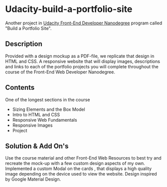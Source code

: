 # Udacity-build-a-portfolio-site
Another project in [Udacity Front-End Developer Nanodegree](https://www.udacity.com/course/front-end-web-developer-nanodegree--nd001) program called "Build a Portfolio Site".

## Description
Provided with a design mockup as a PDF-file, we replicate that design in HTML and CSS. A responsive website that will display images, descriptions and links to each of the portfolio projects you will complete throughout the course of the Front-End Web Developer Nanodegree.

## Contents
One of the longest sections in the course 

* Sizing Elements and the Box Model
* Intro to HTML and CSS
* Responsive Web Fundamentals
* Responsive Images
* Project

## Solution & Add On's

Use the course material and other Front-End Web Resources to best try and recreate the mock-up with a few custom design aspects of my own.
Implemented a custom Modal on the cards , that displays a high quality image depending on the device used to view the website.
Design inspired by Google Material Design.  